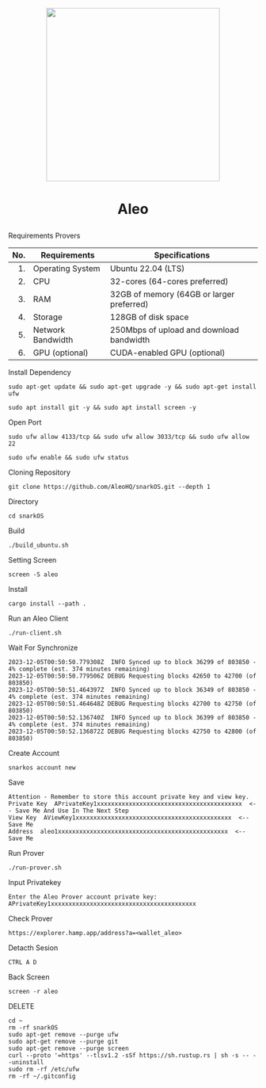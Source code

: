 <p align="center">
  <img height="350" height="350" src="https://github.com/user-attachments/assets/033d0d45-4e09-41ec-b806-1ee76c4fcb96">
</p>
<h1>
<p align="center"> Aleo </p>
</h1>

Requirements Provers

| No. | Requirements                                 | Specifications                                      |
|----:|----------------------------------------------|-----------------------------------------------------|
|  1. | Operating System                             | Ubuntu 22.04 (LTS)                                  |
|  2. | CPU                                          | 32-cores (64-cores preferred)                       |
|  3. | RAM                                          | 32GB of memory (64GB or larger preferred)           |
|  4. | Storage                                      | 128GB of disk space                                 |
|  5. | Network Bandwidth                            | 250Mbps of upload and download bandwidth            |
|  6. | GPU (optional)                               | CUDA-enabled GPU (optional)                         |

Install Dependency
```
sudo apt-get update && sudo apt-get upgrade -y && sudo apt-get install ufw
```
```
sudo apt install git -y && sudo apt install screen -y
```
Open Port
```
sudo ufw allow 4133/tcp && sudo ufw allow 3033/tcp && sudo ufw allow 22
```
```
sudo ufw enable && sudo ufw status
```
Cloning Repository
```
git clone https://github.com/AleoHQ/snarkOS.git --depth 1
```
Directory
```
cd snarkOS
```
Build
```
./build_ubuntu.sh
```
Setting Screen
```
screen -S aleo
```
Install
```
cargo install --path .
```
Run an Aleo Client
```
./run-client.sh
```
Wait For Synchronize
```
2023-12-05T00:50:50.779308Z  INFO Synced up to block 36299 of 803850 - 4% complete (est. 374 minutes remaining)
2023-12-05T00:50:50.779506Z DEBUG Requesting blocks 42650 to 42700 (of 803850)
2023-12-05T00:50:51.464397Z  INFO Synced up to block 36349 of 803850 - 4% complete (est. 374 minutes remaining)
2023-12-05T00:50:51.464648Z DEBUG Requesting blocks 42700 to 42750 (of 803850)
2023-12-05T00:50:52.136740Z  INFO Synced up to block 36399 of 803850 - 4% complete (est. 374 minutes remaining)
2023-12-05T00:50:52.136872Z DEBUG Requesting blocks 42750 to 42800 (of 803850)
```
Create Account
```
snarkos account new
```
Save
```
Attention - Remember to store this account private key and view key.
Private Key  APrivateKey1xxxxxxxxxxxxxxxxxxxxxxxxxxxxxxxxxxxxxxxxx  <-- Save Me And Use In The Next Step
View Key  AViewKey1xxxxxxxxxxxxxxxxxxxxxxxxxxxxxxxxxxxxxxxxxxxx  <-- Save Me
Address  aleo1xxxxxxxxxxxxxxxxxxxxxxxxxxxxxxxxxxxxxxxxxxxxxxxx  <-- Save Me
```
Run Prover
```
./run-prover.sh
```
Input Privatekey
```
Enter the Aleo Prover account private key: APrivateKey1xxxxxxxxxxxxxxxxxxxxxxxxxxxxxxxxxxxxxxxxx
```
Check Prover
```
https://explorer.hamp.app/address?a=<wallet_aleo>
```
Detacth Sesion
```
CTRL A D
```
Back Screen
```
screen -r aleo
```
DELETE
```
cd ~
rm -rf snarkOS
sudo apt-get remove --purge ufw
sudo apt-get remove --purge git
sudo apt-get remove --purge screen
curl --proto '=https' --tlsv1.2 -sSf https://sh.rustup.rs | sh -s -- --uninstall
sudo rm -rf /etc/ufw
rm -rf ~/.gitconfig
```
